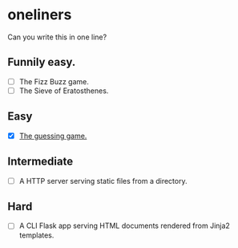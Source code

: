 # oneliners
Can you write this in one line?

## Funnily easy.
- [ ] The Fizz Buzz game.
- [ ] The Sieve of Eratosthenes.

## Easy
- [x] [The guessing game.](/guessing_game.py)

## Intermediate
- [ ] A HTTP server serving static files from a directory.

## Hard
- [ ] A CLI Flask app serving HTML documents rendered from Jinja2 templates.
